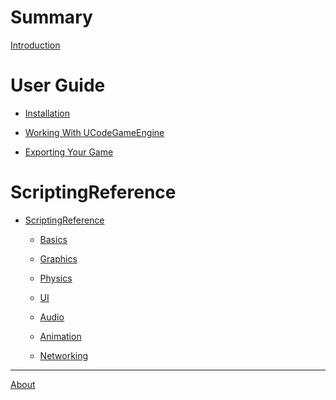 # Summary

[Introduction](Introduction.md)

# User Guide

- [Installation](UserGuide/Installation.md)

- [Working With UCodeGameEngine](UserGuide/WorkingWithEngine.md)

- [Exporting Your Game](UserGuide/ExportingGame.md)

# ScriptingReference

- [ScriptingReference](ScriptingReference.md)

   - [Basics]()

   - [Graphics]()

   - [Physics]()

   - [UI]()

   - [Audio]()

   - [Animation]()

   - [Networking]()


-----------

[About](About.md)
